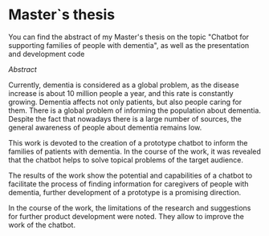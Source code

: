 # Master`s thesis
You can find  the abstract of my Master's thesis on the topic "Chatbot for supporting families of people with dementia", as well as the presentation and development code

*Abstract*

Currently, dementia is considered as a global problem, as the disease increase is about 10 million people a year, and this rate is constantly growing. Dementia affects not only patients, but also people caring for them. There is a global problem of informing the population about dementia. Despite the fact that nowadays there is a large number of sources, the general awareness of people about dementia remains low.

This work is devoted to the creation of a prototype chatbot to inform the families of patients with dementia. In the course of the work, it was revealed that the chatbot helps to solve topical problems of the target audience.

The results of the work show the potential and capabilities of a chatbot to facilitate the process of finding information for caregivers of people with dementia, further development of a prototype is a promising direction.

In the course of the work, the limitations of the research and suggestions for further product development were noted. They allow to improve the work of the chatbot.

